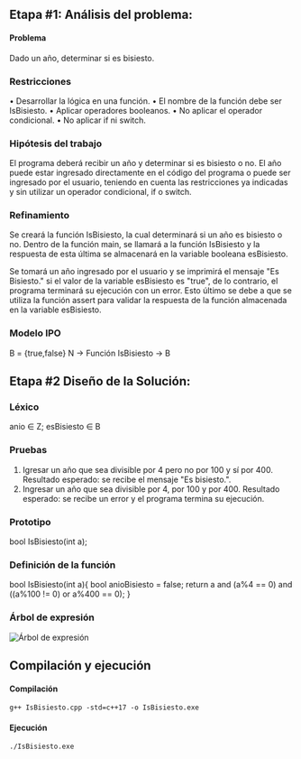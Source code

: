 ## Etapa #1: Análisis del problema:
#### Problema
Dado un año, determinar si es bisiesto.

### Restricciones
• Desarrollar la lógica en una función.
• El nombre de la función debe ser IsBisiesto.
• Aplicar operadores booleanos.
• No aplicar el operador condicional.
• No aplicar if ni switch.

### Hipótesis del trabajo
El programa deberá recibir un año y determinar si es bisiesto o no. El año puede estar ingresado directamente en el código del programa o puede ser ingresado por el usuario, teniendo en cuenta las restricciones ya indicadas y sin utilizar un operador condicional, if o switch.

### Refinamiento
Se creará la función IsBisiesto, la cual determinará si un año es bisiesto o no. Dentro de la función main, se llamará a la función IsBisiesto y la respuesta de esta última se almacenará en la variable booleana esBisiesto.

Se tomará un año ingresado por el usuario y se imprimirá el mensaje "Es Bisiesto." si el valor de la variable esBisiesto es "true", de lo contrario, el programa terminará su ejecución con un error. Esto último se debe a que se utiliza la función assert para validar la respuesta de la función almacenada en la variable esBisiesto.

### Modelo IPO
B = {true,false}
N → Función IsBisiesto → B

## Etapa #2 Diseño de la Solución:
### Léxico
anio ∈ Z; esBisiesto ∈ B

### Pruebas
1. Igresar un año que sea divisible por 4 pero no por 100 y sí por 400. Resultado esperado: se recibe el mensaje "Es bisiesto.".
2. Ingresar un año que sea divisible por 4, por 100 y por 400. Resultado esperado: se recibe un error y el programa termina su ejecución.

### Prototipo
bool IsBisiesto(int a);

### Definición de la función
bool IsBisiesto(int a){
   bool anioBisiesto = false;
   return a and (a%4 == 0) and ((a%100 != 0) or a%400 == 0);
}

### Árbol de expresión
![Árbol de expresión]()

## Compilación y ejecución
#### Compilación
    g++ IsBisiesto.cpp -std=c++17 -o IsBisiesto.exe

#### Ejecución
    ./IsBisiesto.exe